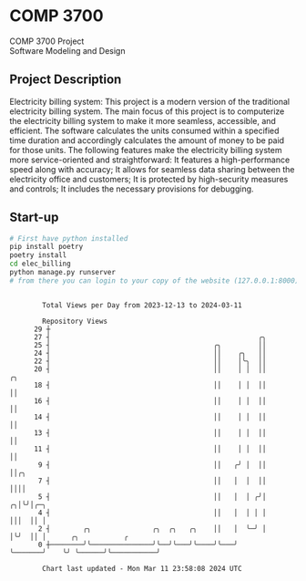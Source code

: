 # COMP 3700
COMP 3700 Project  
Software Modeling and Design
## Project Description
Electricity billing system: This project is a modern version of the traditional electricity billing system. The main focus of this project is to computerize the electricity billing system to make it more seamless, accessible, and efficient. The software calculates the units consumed within a specified time duration and accordingly calculates the amount of money to be paid for those units. The following features make the electricity billing system more service-oriented and straightforward: It features a high-performance speed along with accuracy; It allows for seamless data sharing between the electricity office and customers; It is protected by high-security measures and controls; It includes the necessary provisions for debugging.

## Start-up
```bash
# First have python installed
pip install poetry
poetry install
cd elec_billing
python manage.py runserver
# from there you can login to your copy of the website (127.0.0.1:8000), default creds are admin/admin
```

```

        Total Views per Day from 2023-12-13 to 2024-03-11

        Repository Views
      29 ┼
      27 ┤                                                   ╭╮
      25 ┤                                        ╭╮         ││
      24 ┤                                        ││    ╭╮   ││
      22 ┤                                        ││    │╰╮  ││
      20 ┤                                        ││    │ │  ││         ╭╮
      18 ┤                                        ││    │ │  ││         ││
      16 ┤                                        ││    │ │  ││         ││
      14 ┤                                        ││    │ │  ││         ││
      13 ┤                                        ││    │ │  ││         ││
      11 ┤                                        ││    │ │  ││         ││
       9 ┤                                        ││   ╭╯ │  ││         ││╭╮
       7 ┤                                        ││   │  │  ││         ││││
       5 ┤                                        ││   │  │ ╭╯│       ╭╮│╰╯│╭─╮
       4 ┤                                        ││   │  │ │ │       │││  ││ │
       2 ┤        ╭╮               ╭╮  ╭╮   ╭╮    ││   │  ╰─╯ │       │╰╯  ││ │      ╭╮           ╭
       0 ┼────────╯╰───────────────╯╰──╯╰───╯╰────╯╰───╯      ╰───────╯    ╰╯ ╰──────╯╰───────────╯

        Chart last updated - Mon Mar 11 23:58:08 2024 UTC
        
```
